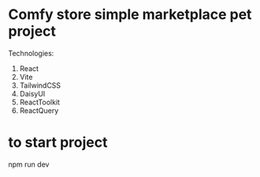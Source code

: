 # Comfy store simple marketplace pet project

Technologies:
1. React
2. Vite
3. TailwindCSS
4. DaisyUI
5. ReactToolkit
6. ReactQuery

# to start project
npm run dev


